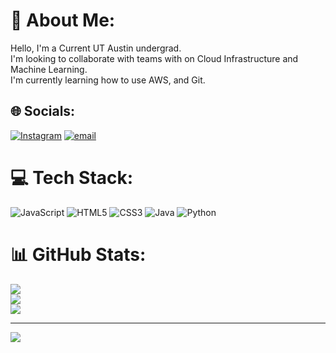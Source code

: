 # 💫 About Me:
Hello, I'm a Current UT Austin undergrad.<br>I'm looking to collaborate with teams with on Cloud Infrastructure and Machine Learning.<br>I'm currently learning how to use AWS, and Git.


## 🌐 Socials:
[![Instagram](https://img.shields.io/badge/Instagram-%23E4405F.svg?logo=Instagram&logoColor=white)](https://instagram.com/hunpheanouk) [![email](https://img.shields.io/badge/Email-D14836?logo=gmail&logoColor=white)](mailto:pheanouk.h@gmail.com) 

# 💻 Tech Stack:
![JavaScript](https://img.shields.io/badge/javascript-%23323330.svg?style=for-the-badge&logo=javascript&logoColor=%23F7DF1E) ![HTML5](https://img.shields.io/badge/html5-%23E34F26.svg?style=for-the-badge&logo=html5&logoColor=white) ![CSS3](https://img.shields.io/badge/css3-%231572B6.svg?style=for-the-badge&logo=css3&logoColor=white) ![Java](https://img.shields.io/badge/java-%23ED8B00.svg?style=for-the-badge&logo=openjdk&logoColor=white) ![Python](https://img.shields.io/badge/python-3670A0?style=for-the-badge&logo=python&logoColor=ffdd54)
# 📊 GitHub Stats:
![](https://github-readme-stats.vercel.app/api?username=PheanoukHun&theme=dark&hide_border=false&include_all_commits=true&count_private=true)<br/>
![](https://nirzak-streak-stats.vercel.app/?user=PheanoukHun&theme=dark&hide_border=false)<br/>
![](https://github-readme-stats.vercel.app/api/top-langs/?username=PheanoukHun&theme=dark&hide_border=false&include_all_commits=true&count_private=true&layout=compact)

---
[![](https://visitcount.itsvg.in/api?id=PheanoukHun&icon=0&color=0)](https://visitcount.itsvg.in)

<!-- Proudly created with GPRM ( https://gprm.itsvg.in ) -->
